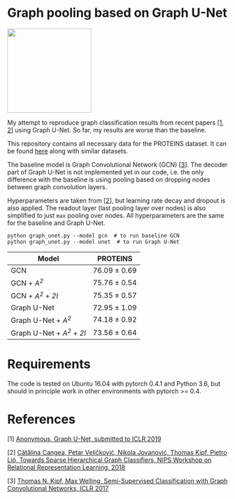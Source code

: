 # Graph pooling based on Graph U-Net

<img src="https://github.com/bknyaz/graph_nn/blob/master/figs/fig.png" height="192">

My attempt to reproduce graph classification results from recent papers [[1](https://openreview.net/forum?id=HJePRoAct7), [2](https://arxiv.org/abs/1811.01287)] using Graph U-Net. So far, my results are worse than the baseline.

This repository contains all necessary data for the PROTEINS dataset. It can be found [here](https://ls11-www.cs.tu-dortmund.de/staff/morris/graphkerneldatasets) along with similar datasets.

The baseline model is Graph Convolutional Network (GCN) [[3](https://arxiv.org/abs/1609.02907)].
The decoder part of Graph U-Net is not implemented yet in our code, i.e. the only difference with the baseline is using pooling based on dropping nodes between graph convolution layers.

Hyperparameters are taken from [[2](https://arxiv.org/abs/1811.01287)], but learning rate decay and dropout is also applied. The readout layer (last pooling layer over nodes) is also simplified to just ```max``` pooling over nodes.
All hyperparameters are the same for the baseline and Graph U-Net.

```
python graph_unet.py --model gcn  # to run baseline GCN
python graph_unet.py --model unet  # to run Graph U-Net
```

| Model                 | PROTEINS          
| --------------------- |:-------------:|
| GCN                                   | 76.09 ± 0.69 |
| GCN + *A<sup>2</sup>*                 | 75.76 ± 0.54 |
| GCN + *A<sup>2</sup>* + *2I*          | 75.35 ± 0.57 |
| Graph U-Net                           | 72.95 ± 1.09 |
| Graph U-Net + *A<sup>2</sup>*         | 74.18 ± 0.92 |
| Graph U-Net + *A<sup>2</sup>* + *2I*  | 73.56 ± 0.64 |

# Requirements

The code is tested on Ubuntu 16.04 with pytorch 0.4.1 and Python 3.6, but should in principle work in other environments with pytorch >= 0.4.

# References

[1] [Anonymous, Graph U-Net, submitted to ICLR 2019](https://openreview.net/forum?id=HJePRoAct7)

[2] [Cătălina Cangea, Petar Veličković, Nikola Jovanović, Thomas Kipf, Pietro Liò, Towards Sparse Hierarchical Graph Classifiers, NIPS Workshop on Relational Representation Learning, 2018](https://arxiv.org/abs/1811.01287)

[3] [Thomas N. Kipf, Max Welling, Semi-Supervised Classification with Graph Convolutional Networks, ICLR 2017](https://arxiv.org/abs/1609.02907)

